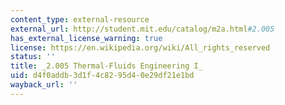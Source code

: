 ```yaml
---
content_type: external-resource
external_url: http://student.mit.edu/catalog/m2a.html#2.005
has_external_license_warning: true
license: https://en.wikipedia.org/wiki/All_rights_reserved
status: ''
title: _2.005 Thermal-Fluids Engineering I_
uid: d4f0addb-3d1f-4c82-95d4-0e29df21e1bd
wayback_url: ''
---
```

